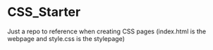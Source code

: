 # CSS_Starter
Just a repo to reference when creating CSS pages (index.html is the webpage and style.css is the stylepage)
